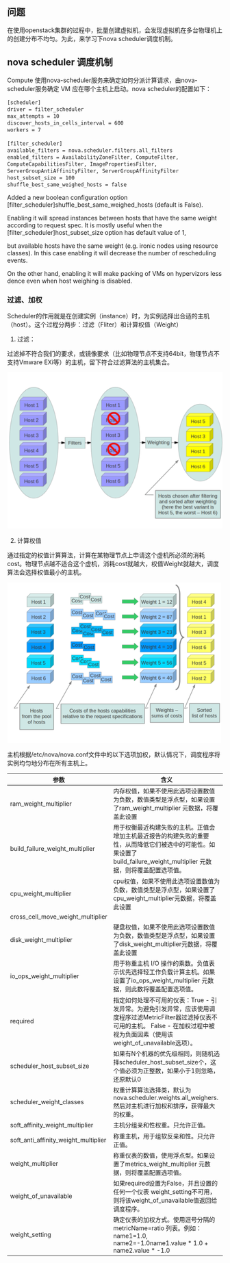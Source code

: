 ## 问题
在使用openstack集群的过程中，批量创建虚拟机，会发现虚拟机在多台物理机上的创建分布不均匀。为此，来学习下nova scheduler调度机制。

## nova scheduler 调度机制
Compute 使用nova-scheduler服务来确定如何分派计算请求，由nova-scheduler服务确定 VM 应在哪个主机上启动。nova scheduler的配置如下：
```
[scheduler]
driver = filter_scheduler
max_attempts = 10
discover_hosts_in_cells_interval = 600
workers = 7

[filter_scheduler]
available_filters = nova.scheduler.filters.all_filters
enabled_filters = AvailabilityZoneFilter, ComputeFilter, ComputeCapabilitiesFilter, ImagePropertiesFilter, ServerGroupAntiAffinityFilter, ServerGroupAffinityFilter
host_subset_size = 100
shuffle_best_same_weighed_hosts = false
```

Added a new boolean configuration option [filter_scheduler]shuffle_best_same_weighed_hosts (default is False).

Enabling it will spread instances between hosts that have the same weight according to request spec. It is mostly useful when the [filter_scheduler]host_subset_size option has default value of 1,

but available hosts have the same weight (e.g. ironic nodes using resource classes). In this case enabling it will decrease the number of rescheduling events.

On the other hand, enabling it will make packing of VMs on hypervizors less dence even when host weighing is disabled.

### 过滤、加权
Scheduler的作用就是在创建实例（instance）时，为实例选择出合适的主机（host）。这个过程分两步：过滤（Fliter）和计算权值（Weight）

1. 过滤：

过滤掉不符合我们的要求，或镜像要求（比如物理节点不支持64bit，物理节点不支持Vmware EXi等）的主机，留下符合过滤算法的主机集合。

![img.png](images/img_6.png)

2. 计算权值

通过指定的权值计算算法，计算在某物理节点上申请这个虚机所必须的消耗cost。物理节点越不适合这个虚机，消耗cost就越大，权值Weight就越大，调度算法会选择权值最小的主机。

![img.png](images/img_7.png)

主机根据/etc/nova/nova.conf文件中的以下选项加权，默认情况下，调度程序将实例均匀地分布在所有主机上。

| 参数 | 含义|
|-----|-----|
|ram_weight_multiplier|	内存权值，如果不使用此选项设置数值为负数，数值类型是浮点型，如果设置了ram_weight_multiplier 元数据，将覆盖此设置|
|build_failure_weight_multiplier	|用于权衡最近构建失败的主机。正值会增加主机最近报告的构建失败的重要性，从而降低它们被选中的可能性。如果设置了build_failure_weight_multiplier 元数据，则将覆盖配置选项值。|
|cpu_weight_multiplier | cpu权值，如果不使用此选项设置数值为负数，数值类型是浮点型，如果设置了cpu_weight_multiplier元数据，将覆盖此设置|
| cross_cell_move_weight_multiplier | | 	
|disk_weight_multiplier | 硬盘权值，如果不使用此选项设置数值为负数，数值类型是浮点型，如果设置了disk_weight_multiplier元数据，将覆盖此设置|
| io_ops_weight_multiplier|	用于称重主机 I/O 操作的乘数。负值表示优先选择轻工作负载计算主机。如果设置了io_ops_weight_multiplier 元数据，则此数将覆盖配置选项值。 |
| required | 指定如何处理不可用的仪表：True - 引发异常。为避免引发异常，应该使用调度程序过滤MetricFilter器过滤掉仪表不可用的主机。 False - 在加权过程中被视为负面因素（使用该weight_of_unavailable选项）。|
| scheduler_host_subset_size | 如果有N个机器的优先级相同，则随机选择scheduler_host_subset_size个，这个值必须为正整数，如果小于1则忽略，还原默认0 |
| scheduler_weight_classes	| 权重计算算法选择类，默认为nova.scheduler.weights.all_weighers. 然后对主机进行加权和排序，获得最大的权重。 |
| soft_affinity_weight_multiplier	| 主机分组亲和性权重。只允许正值。 |
| soft_anti_affinity_weight_multiplier | 称重主机，用于组软反亲和性。只允许正值。|
| weight_multiplier | 称重仪表的数值，使用浮点型。如果设置了metrics_weight_multiplier 元数据，则将覆盖配置选项值。|
| weight_of_unavailable	| 如果required设置为False，并且设置的任何一个仪表 weight_setting不可用，则将该weight_of_unavailable值返回给调度程序。| 
| weight_setting	| 确定仪表的加权方式。使用逗号分隔的 metricName=ratio 列表。例如：name1=1.0, name2=-1.0name1.value * 1.0 + name2.value * -1.0|